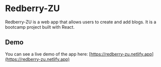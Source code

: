 # Redberry-ZU

Redberry-ZU is a web app that allows users to create and add blogs. It is a bootcamp project built with React.

## Demo

You can see a live demo of the app here: [https://redberry-zu.netlify.app](https://redberry-zu.netlify.app)

